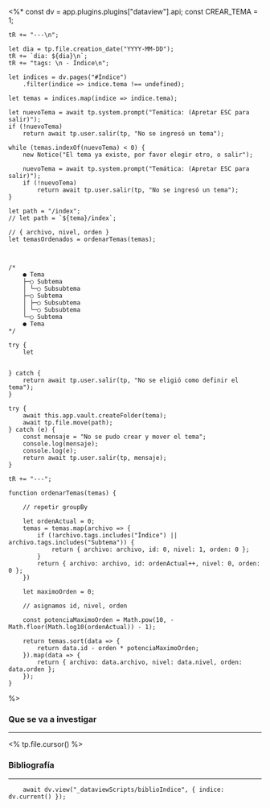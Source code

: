 <%* 
	const dv = app.plugins.plugins["dataview"].api;
	const CREAR_TEMA = 1;

	tR += "---\n"; 

	let dia = tp.file.creation_date("YYYY-MM-DD");
	tR += `dia: ${dia}\n`;
	tR += "tags: \n - Índice\n";

	let indices = dv.pages("#Índice")
		.filter(indice => indice.tema !== undefined);
		
	let temas = indices.map(indice => indice.tema);

	let nuevoTema = await tp.system.prompt("Temática: (Apretar ESC para salir)");
	if (!nuevoTema) 
		return await tp.user.salir(tp, "No se ingresó un tema");

	while (temas.indexOf(nuevoTema) < 0) {
		new Notice("El tema ya existe, por favor elegir otro, o salir");
		
		nuevoTema = await tp.system.prompt("Temática: (Apretar ESC para salir)");
		if (!nuevoTema) 
			return await tp.user.salir(tp, "No se ingresó un tema");
	}

	let path = "/index";
	// let path = `${tema}/index`;
	
	// { archivo, nivel, orden }
	let temasOrdenados = ordenarTemas(temas);



	/*
		● Tema
		├─○ Subtema
		│ └─○ Subsubtema
		├─○ Subtema
		│ ├─○ Subsubtema
		│ └─○ Subsubtema
		└─○ Subtema
		● Tema
	*/

	try {
		let 


	} catch {
		return await tp.user.salir(tp, "No se eligió como definir el tema");
	}		

	try {
		await this.app.vault.createFolder(tema);
		await tp.file.move(path);
	} catch (e) {
		const mensaje = "No se pudo crear y mover el tema";
		console.log(mensaje);
		console.log(e);
		return await tp.user.salir(tp, mensaje);
	}

	tR += "---";

	function ordenarTemas(temas) {

		// repetir groupBy

		let ordenActual = 0;
		temas = temas.map(archivo => {
			if (!archivo.tags.includes("Índice") || archivo.tags.includes("Subtema")) {
				return { archivo: archivo, id: 0, nivel: 1, orden: 0 };
			}
			return { archivo: archivo, id: ordenActual++, nivel: 0, orden: 0 };
		})

		let maximoOrden = 0;

		// asignamos id, nivel, orden

		const potenciaMaximoOrden = Math.pow(10, -Math.floor(Math.log10(ordenActual)) - 1);

		return temas.sort(data => {
			return data.id - orden * potenciaMaximoOrden;
		}).map(data => {
			return { archivo: data.archivo, nivel: data.nivel, orden: data.orden };
		});
	}

%>
### Que se va a investigar
---
<% tp.file.cursor() %>







### Bibliografía
---
```dataviewjs
	await dv.view("_dataviewScripts/biblioIndice", { indice: dv.current() });
```